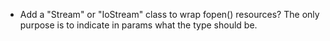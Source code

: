 - Add a "Stream" or "IoStream" class to wrap fopen() resources? The only purpose is to indicate in params what the type should be.

